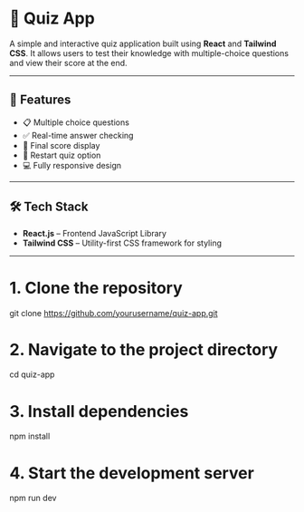 # 🧠 Quiz App

A simple and interactive quiz application built using **React** and **Tailwind CSS**. It allows users to test their knowledge with multiple-choice questions and view their score at the end.

---

## 🚀 Features

- 📋 Multiple choice questions  
- ✅ Real-time answer checking  
- 🎯 Final score display  
- 🔁 Restart quiz option  
- 💻 Fully responsive design

---

## 🛠️ Tech Stack

- **React.js** – Frontend JavaScript Library  
- **Tailwind CSS** – Utility-first CSS framework for styling

---

# 1. Clone the repository
git clone https://github.com/yourusername/quiz-app.git

# 2. Navigate to the project directory
cd quiz-app

# 3. Install dependencies
npm install

# 4. Start the development server
npm run dev


